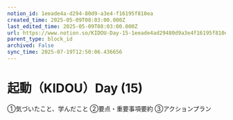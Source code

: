 ```yaml
---
notion_id: 1eeade4a-d294-80d9-a3e4-f16195f810ea
created_time: 2025-05-09T08:03:00.000Z
last_edited_time: 2025-05-09T08:03:00.000Z
url: https://www.notion.so/KIDOU-Day-15-1eeade4ad29480d9a3e4f16195f810ea
parent_type: block_id
archived: False
sync_time: 2025-07-19T12:50:06.436656
---
```


# 起動（KIDOU）Day (15)

①気づいたこと、学んだこと
②要点・重要事項要約
③アクションプラン